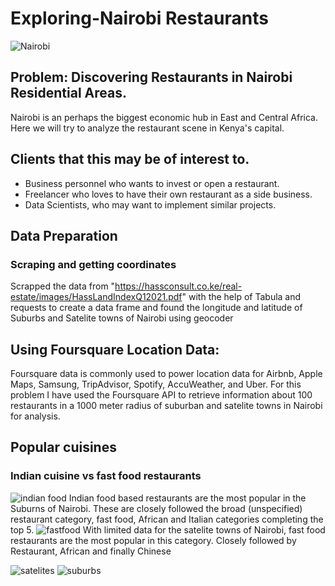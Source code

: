 # Exploring-Nairobi Restaurants
![Nairobi](https://user-images.githubusercontent.com/93233240/149614540-09bb5737-e3b2-4d92-b49b-b37c4588527c.jpg)
## Problem: Discovering Restaurants in Nairobi Residential Areas.
Nairobi is an perhaps the biggest economic hub in East and Central Africa. Here we will try to analyze  the restaurant scene in Kenya's capital.
## Clients that this may be of interest to.
- Business personnel who wants to invest or open a restaurant. 
- Freelancer who loves to have their own restaurant as a side business. 
- Data Scientists, who may want to implement similar projects.

## Data Preparation
### Scraping and getting coordinates
Scrapped the data from "https://hassconsult.co.ke/real-estate/images/HassLandIndexQ12021.pdf" with the help of Tabula and requests to create a data frame and found the longitude and latitude of Suburbs and Satelite towns of Nairobi using geocoder

## Using Foursquare Location Data:
Foursquare data is commonly used to power location data for Airbnb, Apple Maps, Samsung, TripAdvisor, Spotify, AccuWeather, and Uber. For this problem I have used the Foursquare API to retrieve information about 100 restaurants in a 1000 meter radius of suburban and satelite towns in Nairobi for analysis.

## Popular cuisines
### Indian cuisine vs fast food restaurants
![indian food](https://user-images.githubusercontent.com/93233240/149623243-3ff16a83-2373-4d3c-bfb8-9b7b68bfdeb1.jpg)
Indian food based restaurants are the most popular in the Suburns of Nairobi. These are closely followed the broad (unspecified) restaurant category, fast food, African and Italian categories completing the top 5.
![fastfood](https://user-images.githubusercontent.com/93233240/149623246-99f7c562-aea0-4ed3-8b2f-a09668e130ff.jpg)
With limited data for the satelite towns of Nairobi, fast food restaurants are the most popular in this category. Closely followed by Restaurant, African and finally Chinese

![satelites](https://user-images.githubusercontent.com/93233240/149623236-f787c993-95d9-49c1-9d9d-1898fc3a7556.png)
![suburbs](https://user-images.githubusercontent.com/93233240/149623238-b953646e-9f37-4ef9-9c2e-1fb01d118d02.png)

